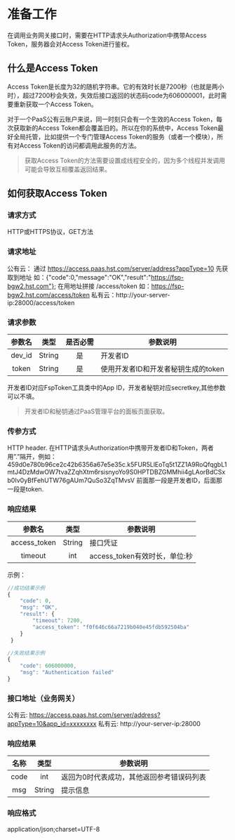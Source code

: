 # 准备工作

在调用业务网关接口时，需要在HTTP请求头Authorization中携带Access Token，服务器会对Access Token进行鉴权。

## 什么是Access Token

Access Token是长度为32的随机字符串。它的有效时长是7200秒（也就是两小时），超过7200秒会失效，失效后接口返回的状态码code为606000001，此时需要重新获取一个Access Token。

对于一个PaaS公有云账户来说，同一时刻只会有一个生效的Access Token，每次获取新的Access Token都会覆盖旧的。所以在你的系统中，Access Token最好全局托管，比如提供一个专门管理Access Token的服务（或者一个模块），所有对Access Token的访问都调用此服务的方法。

> 获取Access Token的方法需要设置成线程安全的，因为多个线程并发调用可能会导致互相覆盖返回结果。

## 如何获取Access Token

### 请求方式
HTTP或HTTPS协议，GET方法

### 请求地址
公有云： 通过 https://access.paas.hst.com/server/address?appType=10 先获取到地址 如：{"code":0,"message":"OK","result":"https://fsp-bgw2.hst.com"};
在用地址拼接 /access/token 如：https://fsp-bgw2.hst.com/access/token 
私有云：http://your-server-ip:28000/access/token

### 请求参数
| 参数名 | 类型 | 是否必需 | 参数说明 |
| :-: | :-: | :-: | - |
| dev_id | String | 是 | 开发者ID |
| token | String | 是 | 使用开发者ID和开发者秘钥生成的token |

开发者ID对应FspToken工具类中的App ID，开发者秘钥对应secretkey,其他参数可以不填。

> 开发者ID和秘钥通过PaaS管理平台的面板页面获取。

### 传参方式
HTTP header. 在HTTP请求头Authorization中携带开发者ID和Token，两者用”.”隔开，例如：459d0e780b96ce2c42b6356a67e5e35c.k5FUR5LlEoTq5t1ZZ1A9RoQfqgbL1mtJ4DzMdwOW7tvaZZqhXtm6rsisnyoYo9S0HPTDBZGMMhii4gLAorBdCSxb0Iv0yBfFehUTW76gAUm7QuSo3ZqTMvsV
前面那一段是开发者ID，后面那一段是token.

### 响应结果
| 参数名 | 类型 | 参数说明 |
| :-: | :-: | - |
| access_token | String | 接口凭证 |
| timeout | int | access_token有效时长，单位:秒 |

示例：
```js
//成功结果示例
{
	"code": 0,
	"msg": "OK",
	"result": {
		"timeout": 7200,
		"access_token": "f0f646c66a7219b040e45fdb592504ba"
	}
 }

//失败结果示例
{
	"code": 606000000,
	"msg": "Authentication failed"
}
```

### 接口地址（业务网关）
公有云: https://access.paas.hst.com/server/address?appType=10&app_id=xxxxxxxx
私有云: http://your-server-ip:28000

### 响应结果
| 名称 | 类型 | 参数说明 |
| :-: | :-: | - |
| code | int | 返回为0时代表成功，其他返回参考错误码列表 |
| msg | String | 提示信息 |

### 响应格式
application/json;charset=UTF-8